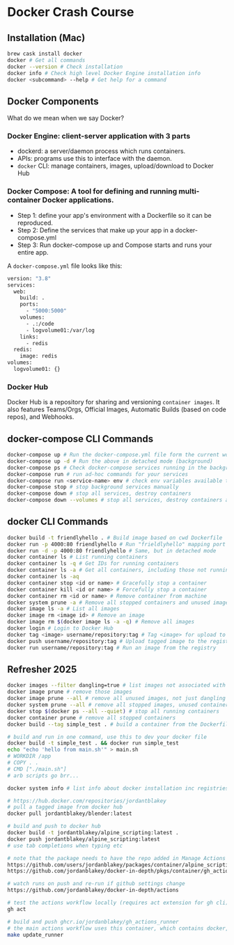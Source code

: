 # Docker Crash Course

## Installation (Mac)

```sh
brew cask install docker
docker # Get all commands
docker --version # Check installation
docker info # Check high level Docker Engine installation info
docker <subcommand> --help # Get help for a command
```

## Docker Components

What do we mean when we say Docker?

### Docker Engine: client-server application with 3 parts

- dockerd: a server/daemon process which runs containers.
- APIs: programs use this to interface with the daemon.
- `docker` CLI: manage containers, images, upload/download to Docker Hub

### Docker Compose: A tool for defining and running multi-container Docker applications.

- Step 1: define your app's environment with a Dockerfile so it can be
  reproduced.
- Step 2: Define the services that make up your app in a docker-compose.yml
- Step 3: Run docker-compose up and Compose starts and runs your entire app.

A `docker-compose.yml` file looks like this:

```sh
version: "3.8"
services:
  web:
    build: .
    ports:
      - "5000:5000"
    volumes:
      - .:/code
      - logvolume01:/var/log
    links:
      - redis
  redis:
    image: redis
volumes:
  logvolume01: {}
```

### Docker Hub

Docker Hub is a repository for sharing and versioning `container images`. It
also features Teams/Orgs, Official Images, Automatic Builds (based on code
repos), and Webhooks.

## docker-compose CLI Commands

```sh
docker-compose up # Run the docker-compose.yml file form the current working directory
docker-compose up -d # Run the above in detached mode (background)
docker-compose ps # Check docker-compose services running in the background.
docker-compose run # run ad-hoc commands for your services
docker-compose run <service-name> env # check env variables available to the "web" service
docker-compose stop # stop background services manually
docker-compose down # stop all services, destroy containers
docker-compose down --volumes # stop all services, destroy containers and persistent volumes
```

## docker CLI Commands

```sh
docker build -t friendlyhello . # Build image based on cwd Dockerfile
docker run -p 4000:80 friendlyhello # Run "frieldlyhello" mapping port 4000 to 80
docker run -d -p 4000:80 friendlyhello # Same, but in detached mode
docker container ls # List running containers
docker container ls -q # Get IDs for running containers
docker container ls -a # Get all containers, including those not running
docker container ls -aq
docker container stop <id or name> # Gracefully stop a container
docker container kill <id or name> # Forcefully stop a container
docker container rm <id or name> # Remove container from machine
docker system prune -a # Remove all stopped containers and unused images
docker image ls -a # List all images
docker image rm <image id> # Remove an image
docker image rm $(docker image ls -a -q) # Remove all images
docker login # Login to Docker Hub
docker tag <image> username/repository:tag # Tag <image> for upload to the registry
docker push username/repository:tag # Upload tagged image to the registry
docker run username/repository:tag # Run an image from the registry
```

## Refresher 2025

```sh
docker images --filter dangling=true # list images not associated with any tagged image
docker image prune # remove those images
docker image prune --all # remove all unused images, not just dangling ones
docker system prune --all # remove all stopped images, unused containers, networks, and clean build cache
docker stop $(docker ps --all --quiet) # stop all running containers
docker container prune # remove all stopped containers
docker build --tag simple_test . # build a container from the Dockerfile in the current dir and name it simple_test

# build and run in one command, use this to dev your docker file
docker build -t simple_test . && docker run simple_test
echo "echo 'hello from main.sh'" > main.sh
# WORKDIR /app
# COPY . .
# CMD ["./main.sh"]
# arb scripts go brr...

docker system info # list info about docker installation inc registries

# https://hub.docker.com/repositories/jordantblakey
# pull a tagged image from docker hub
docker pull jordantblakey/blender:latest

# build and push to docker hub
docker build -t jordantblakey/alpine_scripting:latest .
docker push jordantblakey/alpine_scripting:latest
# use tab completions when typing etc

# note that the package needs to have the repo added in Manage Actions access
https://github.com/users/jordanblakey/packages/container/alpine_scripting/settings
https://github.com/jordanblakey/docker-in-depth/pkgs/container/gh_actions_runner/settings

# watch runs on push and re-run if github settings change
https://github.com/jordanblakey/docker-in-depth/actions

# test the actions workflow locally (requires act extension for gh cli)
gh act

# build and push ghcr.io/jordanblakey/gh_actions_runner
# the main actions workflow uses this container, which contains docker, make, and nodejs
make update_runner
```
